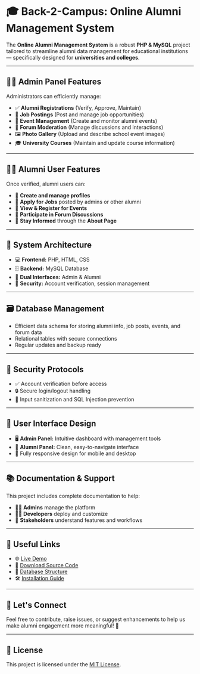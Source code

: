 # 🎓 Back-2-Campus: Online Alumni Management System

The **Online Alumni Management System** is a robust **PHP & MySQL** project tailored to streamline alumni data management for educational institutions — specifically designed for **universities and colleges**.

---

## 🧑‍💼 **Admin Panel Features**

Administrators can efficiently manage:

- ✅ **Alumni Registrations** (Verify, Approve, Maintain)
- 💼 **Job Postings** (Post and manage job opportunities)
- 📅 **Event Management** (Create and monitor alumni events)
- 💬 **Forum Moderation** (Manage discussions and interactions)
- 🖼️ **Photo Gallery** (Upload and describe school event images)
- 🎓 **University Courses** (Maintain and update course information)

---

## 👨‍🎓 **Alumni User Features**

Once verified, alumni users can:

- 👤 **Create and manage profiles**
- 💼 **Apply for Jobs** posted by admins or other alumni
- 📆 **View & Register for Events**
- 💬 **Participate in Forum Discussions**
- 🏫 **Stay Informed** through the **About Page**

---

## 🧱 **System Architecture**

- 💻 **Frontend:** PHP, HTML, CSS
- 🗄️ **Backend:** MySQL Database
- 🧩 **Dual Interfaces:** Admin & Alumni
- 🔐 **Security:** Account verification, session management

---

## 🗃️ **Database Management**

- Efficient data schema for storing alumni info, job posts, events, and forum data
- Relational tables with secure connections
- Regular updates and backup ready

---

## 🔐 **Security Protocols**

- ✅ Account verification before access
- 🔒 Secure login/logout handling
- 🧼 Input sanitization and SQL Injection prevention

---

## 🎨 **User Interface Design**

- 🖥️ **Admin Panel:** Intuitive dashboard with management tools
- 👥 **Alumni Panel:** Clean, easy-to-navigate interface
- 🎨 Fully responsive design for mobile and desktop

---

## 📚 **Documentation & Support**

This project includes complete documentation to help:

- 👩‍💼 **Admins** manage the platform
- 👨‍💻 **Developers** deploy and customize
- 🎯 **Stakeholders** understand features and workflows

---

## 🔗 **Useful Links**

- 🌐 [Live Demo](#) 
- 📁 [Download Source Code](#)
- 🧾 [Database Structure](#)
- 🛠️ [Installation Guide](#)

---

## 🙌 **Let's Connect**

Feel free to contribute, raise issues, or suggest enhancements to help us make alumni engagement more meaningful! 💬

---

## 📄 License

This project is licensed under the [MIT License](LICENSE).
